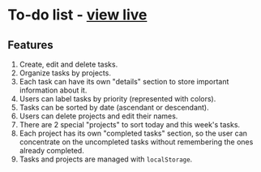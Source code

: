 # To-do list - [view live]()


## Features

1. Create, edit and delete tasks.
2. Organize tasks by projects.
3. Each task can have its own "details" section to store important information about it.
4. Users can label tasks by priority (represented with colors).
5. Tasks can be sorted by date (ascendant or descendant).
6. Users can delete projects and edit their names.
7. There are 2 special "projects" to sort today and this week's tasks.
8. Each project has its own "completed tasks" section, so the user can concentrate on the uncompleted tasks without remembering the ones already completed.
9. Tasks and projects are managed with `localStorage`.


